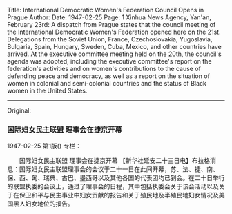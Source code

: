 Title: International Democratic Women's Federation Council Opens in Prague
Author:
Date: 1947-02-25
Page: 1
Xinhua News Agency, Yan'an, February 23rd: A dispatch from Prague states that the council meeting of the International Democratic Women's Federation opened here on the 21st. Delegations from the Soviet Union, France, Czechoslovakia, Yugoslavia, Bulgaria, Spain, Hungary, Sweden, Cuba, Mexico, and other countries have arrived. At the executive committee meeting held on the 20th, the council's agenda was adopted, including the executive committee's report on the federation's activities and on women's contributions to the cause of defending peace and democracy, as well as a report on the situation of women in colonial and semi-colonial countries and the status of Black women in the United States.



<hr /> 

Original: 


### 国际妇女民主联盟  理事会在捷京开幕

1947-02-25
第1版()
专栏：

　　国际妇女民主联盟
    理事会在捷京开幕
    【新华社延安二十三日电】布拉格消息：国际妇女民主联盟理事会的会议于二十一日在此间开幕，苏、法、捷、南、保、西、匈、瑞典、古巴、墨西哥以及其他各国的代表团均已到会。在二十日举行的联盟执委的会议上，通过了理事会的日程，其中包括执委会关于该会活动以及关于在保卫和平与民主事业中妇女贡献的报告和关于殖民地及半殖民地妇女情况及美国黑人妇女地位的报告。
